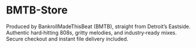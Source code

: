 # BMTB-Store
Produced by BankrollMadeThisBeat (BMTB), straight from Detroit’s Eastside. Authentic hard‑hitting 808s, gritty melodies, and industry‑ready mixes. Secure checkout and instant file delivery included.
